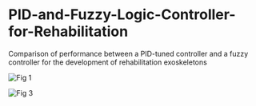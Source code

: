 # PID-and-Fuzzy-Logic-Controller-for-Rehabilitation
Comparison of performance between a PID-tuned controller and a fuzzy controller for the development of rehabilitation exoskeletons

![Fig 1](https://user-images.githubusercontent.com/96347878/162243389-fbd18500-238c-4b9c-8728-617eb9126854.png)

![Fig 3](https://user-images.githubusercontent.com/96347878/162237764-738daa34-10c4-4910-b543-7e32ed93f16b.PNG)

